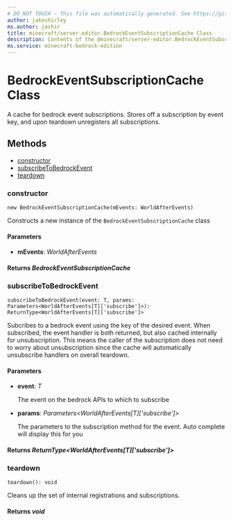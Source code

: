 ```yaml
---
# DO NOT TOUCH — This file was automatically generated. See https://github.com/mojang/minecraftapidocsgenerator to modify descriptions, examples, etc.
author: jakeshirley
ms.author: jashir
title: minecraft/server-editor.BedrockEventSubscriptionCache Class
description: Contents of the @minecraft/server-editor.BedrockEventSubscriptionCache class.
ms.service: minecraft-bedrock-edition
---
```

# BedrockEventSubscriptionCache Class

A cache for bedrock event subscriptions. Stores off a subscription by event key, and upon teardown unregisters all subscriptions.

## Methods
- [constructor](#(constructor))
- [subscribeToBedrockEvent](#subscribetobedrockevent)
- [teardown](#teardown)

### **constructor**
`
new BedrockEventSubscriptionCache(mEvents: WorldAfterEvents)
`

Constructs a new instance of the `BedrockEventSubscriptionCache` class

#### **Parameters**
- **mEvents**: *WorldAfterEvents*

#### **Returns** *BedrockEventSubscriptionCache*

### **subscribeToBedrockEvent**
`
subscribeToBedrockEvent(event: T, params: Parameters<WorldAfterEvents[T]['subscribe']>): ReturnType<WorldAfterEvents[T]['subscribe']>
`

Subcribes to a bedrock event using the key of the desired event. When subscribed, the event handler is both returned, but also cached internally for unsubscription. This means the caller of the subscription does not need to worry about unsubscription since the cache will automatically unsubscribe handlers on overall teardown.

#### **Parameters**
- **event**: *T*
  
  The event on the bedrock APIs to which to subscribe
- **params**: *Parameters<WorldAfterEvents[T]['subscribe']>*
  
  The parameters to the subscription method for the event. Auto complete will display this for you

#### **Returns** *ReturnType<WorldAfterEvents[T]['subscribe']>*

### **teardown**
`
teardown(): void
`

Cleans up the set of internal registrations and subscriptions.

#### **Returns** *void*
